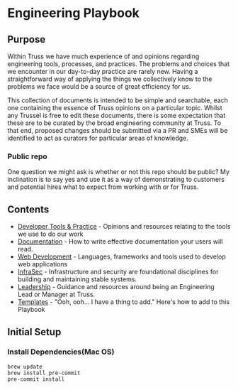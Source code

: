 # Engineering Playbook

## Purpose

Within Truss we have much experience of and opinions regarding engineering tools, processes, and practices. The problems and choices that we encounter in our day-to-day practice are rarely new. Having a straightforward way of applying the things we collectively know to the problems we face would be a source of great efficiency for us.

This collection of documents is intended to be simple and searchable, each one containing the essence of Truss opinions on a particular topic. Whilst any Trussel is free to edit these documents, there is some expectation that these are to be curated by the broad engineering community at Truss. To that end, proposed changes should be submitted via a PR and  SMEs will be identified to act as curators for particular areas of knowledge.

### Public repo

One question we might ask is whether or not this repo should be public? My inclination is to say yes and use it as a way of demonstrating to customers and potential hires what to expect from working with or for Truss.

## Contents

* [Developer Tools & Practice](./developing/README.md) - Opinions and resources relating to the tools we use to do our work
* [Documentation](./documentation/README.md) - How to write effective documentation your users will read.
* [Web Development](./web/README.md) - Languages, frameworks and tools used to develop web applications
* [InfraSec](./infrasec/README.md) - Infrastructure and security are foundational disciplines for building and maintaining stable systems.
* [Leadership](./leadership/README.md) - Guidance and resources around being an Engineering Lead or Manager at Truss.
* [Templates](./templates/README.md) - "Ooh, ooh... I have a thing to add." Here's how to add to this Playbook

## Initial Setup

### Install Dependencies(Mac OS)

    brew update
    brew install pre-commit
    pre-commit install
